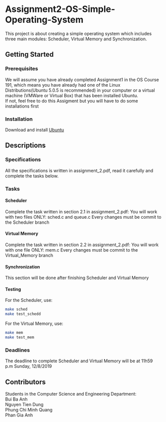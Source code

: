 # Assignment2-OS-Simple-Operating-System
This project is about creating a simple operating system which includes three main modules: Scheduler, Virtual Memory and Synchronization.
## Getting Started
### Prerequisites
We will assume you have already completed Assignment1 in the OS Course 191, which means you have already had one of the Linux Distributions(Ubuntu 5.0.5 is recommended) in your computer or a virtual machine (VMWare or Virtual Box) that has been installed Ubuntu.
<br /> If not, feel free to do this Assigment but you will have to do some installations first
### Installation
Download and install [Ubuntu](https://ubuntu.com/)
## Descriptions
### Specifications
All the specifications is written in assignment_2.pdf, read it carefully and complete the tasks below.
### Tasks
#### Scheduler
Complete the task written in section 2.1 in assignment_2.pdf: You will work with two files ONLY: sched.c and queue.c
Every changes must be commit to the Scheduler branch
#### Virtual Memory
Complete the task written in section 2.2 in assignment_2.pdf: You will work with one file ONLY: mem.c
Every changes must be commit to the Virtual_Memory branch
#### Synchronization
This section will be done after finishing Scheduler and Virtual Memory
#### Testing
For the Scheduler, use:
```bash
make sched
make test_schedd
```
For the Virtual Memory, use:
```bash
make mem
make test_mem
```
### Deadlines
The deadline to complete Scheduler and Virtual Memory will be at 11h59 p.m Sunday, 12/8/2019
## Contributors
Students in the Computer Science and Engineering Department:
<br />Bui Ba Anh 
<br />Nguyen Tien Dung
<br />Phung Chi Minh Quang
<br />Phan Gia Anh
